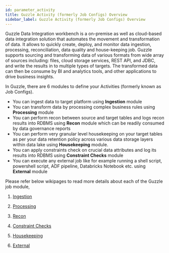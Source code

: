 ```yaml
---
id: parameter_activity
title: Guzzle Activity (formerly Job Configs) Overview
sidebar_label: Guzzle Activity (formerly Job Configs) Overview
---
```



Guzzle Data Integration workbench is a on-premise as well as cloud-based data integration solution that automates the movement and transformation of data. It allows to quickly create, deploy, and monitor data ingestion, processing, reconciliation, data quality and house-keeping job. Guzzle supports sourcing and transforming data of various formats from wide array of sources including: files, cloud storage services, REST API, and JDBC, and write the results in to multiple types of targets. The transformed data can then be consume by BI and analytics tools, and other applications to drive business insights.

In Guzzle, there are 6 modules to define your Activities (formerly known as Job Configs).

- You can ingest data to target platform using **Ingestion** module
- You can transform data by processing complex business rules using **Processing** module
- You can perform recon between source and target tables and logs recon results into RDBMS using **Recon** module which can be readily consumed by data governance reports
- You can perform very granular level housekeeping on your target tables as per your data retention policy across various data storage layers within data lake using **Housekeeping** module.
- You can apply constraints check on crucial data attributes and log its results into RDBMS using **Constraint Checks** module
- You can execute any external job like for example running a shell script, powershell script, ADF pipeline, Databricks Notebook etc. using **External** module

Please refer below wikipages to read more details about each of the Guzzle job module,

   1. [ Ingestion ](https://gitlab.ja.sg/guzzle/docs/-/wikis/Guzzle-Activity-Type-(formerly-Job-Config)-%E2%80%93-Ingestion)

   1. [ Processing ](https://gitlab.ja.sg/guzzle/docs/-/wikis/Guzzle-Activity-Type-(formerly-Job-Config)-%E2%80%93-Processing)

   1. [ Recon ](https://gitlab.ja.sg/guzzle/docs/-/wikis/Guzzle-Activity-Type-(formerly-Job-Config)-%E2%80%93-Recon)

   1. [ Constraint Checks ](https://gitlab.ja.sg/guzzle/docs/-/wikis/Guzzle-Activity-Type-(formerly-Job-Config)-%E2%80%93-Constraint-Checks)

   1. [ Housekeeping ](https://gitlab.ja.sg/guzzle/docs/-/wikis/Guzzle-Activity-Type-(formerly-Job-Config)-%E2%80%93-Housekeeping)

   1. [ External ](https://gitlab.ja.sg/guzzle/docs/-/wikis/Guzzle-Activity-Type-(formerly-Job-Config)-%E2%80%93-External)